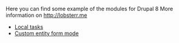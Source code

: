 Here you can find some example of the modules for Drupal 8
More information on http://lobsterr.me

* [Local tasks](https://github.com/LOBsTerr/drupal-modules-examples/tree/master/local_tasks)
* [Custom entity form mode](https://github.com/LOBsTerr/drupal-modules-examples/tree/master/custom_entity_form_mode)
